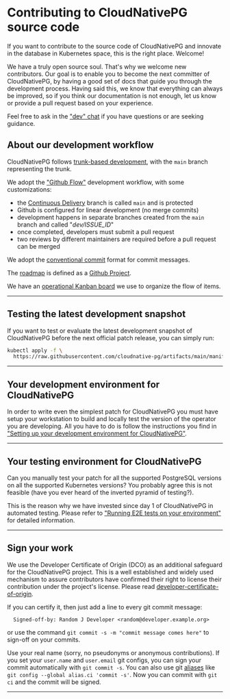# Contributing to CloudNativePG source code

If you want to contribute to the source code of CloudNativePG and innovate in
the database in Kubernetes space, this is the right place. Welcome!

We have a truly open source soul. That's why we welcome new contributors. Our
goal is to enable you to become the next committer of CloudNativePG, by having
a good set of docs that guide you through the development process. Having said this,
we know that everything can always be improved, so if you think our documentation
is not enough, let us know or provide a pull request based on your experience.

Feel free to ask in the ["dev" chat](https://cloudnativepg.slack.com/archives/C03D68KGG65)
if you have questions or are seeking guidance.

## About our development workflow

CloudNativePG follows [trunk-based development](https://cloud.google.com/architecture/devops/devops-tech-trunk-based-development),
with the `main` branch representing the trunk.

We adopt the ["Github Flow"](https://guides.github.com/introduction/flow/)
development workflow, with some customizations:

- the [Continuous Delivery](https://cloud.google.com/architecture/devops/devops-tech-continuous-delivery)
  branch is called `main` and is protected
- Github is configured for linear development (no merge commits)
- development happens in separate branches created from the `main` branch and
  called "*dev/ISSUE_ID*"
- once completed, developers must submit a pull request
- two reviews by different maintainers are required before a pull request can be merged

We adopt the [conventional commit](https://www.conventionalcommits.org/en/v1.0.0/)
format for commit messages.

The [roadmap](https://github.com/orgs/cloudnative-pg/projects/1) is defined as a [Github Project](https://docs.github.com/en/issues/trying-out-the-new-projects-experience/about-projects).

We have an [operational Kanban board](https://github.com/orgs/cloudnative-pg/projects/2)
we use to organize the flow of items.

---

<!--
TODO:

- Add architecture diagrams in the "contribute" folder
- Add https://github.com/istio/istio/wiki/Writing-Good-Pull-Requests
- Ideas from https://github.com/istio/istio/wiki/Reviewing-Pull-Requests
- ...

-->

## Testing the latest development snapshot

If you want to test or evaluate the latest development snapshot of
CloudNativePG before the next official patch release, you can simply run:

```sh
kubectl apply -f \
  https://raw.githubusercontent.com/cloudnative-pg/artifacts/main/manifests/operator-manifest.yaml
```

---

## Your development environment for CloudNativePG

In order to write even the simplest patch for CloudNativePG you must have setup
your workstation to build and locally test the version of the operator you are
developing.  All you have to do is follow the instructions you find in
["Setting up your development environment for CloudNativePG"](development_environment/README.md).

---

## Your testing environment for CloudNativePG

Can you manually test your patch for all the supported PostgreSQL versions on
all the supported Kubernetes versions? You probably agree this is not feasible
(have you ever heard of the inverted pyramid of testing?).

This is the reason why we have invested since day 1 of CloudNativePG in
automated testing. Please refer to ["Running E2E tests on your environment"](./e2e_testing_environment/README.md)
for detailed information.

---

## Sign your work

We use the Developer Certificate of Origin (DCO) as an additional safeguard for
the CloudNativePG project. This is a well established and widely used mechanism
to assure contributors have confirmed their right to license their contribution
under the project's license. Please read
[developer-certificate-of-origin](./developer-certificate-of-origin).

If you can certify it, then just add a line to every git commit message:

```
  Signed-off-by: Random J Developer <random@developer.example.org>
```

or use the command `git commit -s -m "commit message comes here"` to sign-off on your commits.

Use your real name (sorry, no pseudonyms or anonymous contributions).
If you set your `user.name` and `user.email` git configs, you can sign your
commit automatically with `git commit -s`.
You can also use git [aliases](https://git-scm.com/book/en/v2/Git-Basics-Git-Aliases)
like `git config --global alias.ci 'commit -s'`. Now you can commit with `git ci` and the
commit will be signed.

---

